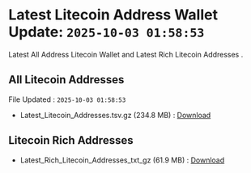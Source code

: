 # Latest Litecoin Address Wallet Update: `2025-10-03 01:58:53`

Latest All Address Litecoin Wallet and Latest Rich Litecoin Addresses .

## All Litecoin Addresses

File Updated : `2025-10-03 01:58:53`

- Latest_Litecoin_Addresses.tsv.gz (234.8 MB) : [Download](https://github.com/Pymmdrza/Rich-Address-Wallet/releases/tag/Litecoin)

## Litecoin Rich Addresses

- Latest_Rich_Litecoin_Addresses_txt_gz (61.9 MB) : [Download](https://github.com/Pymmdrza/Rich-Address-Wallet/releases/tag/Litecoin)
